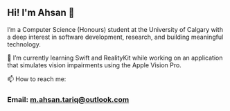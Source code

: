 ## Hi! I'm Ahsan 👋

I’m a Computer Science (Honours) student at the University of Calgary with a deep interest in software development, research, and building meaningful technology.

🌱 I’m currently learning Swift and RealityKit while working on an application that simulates vision impairments using the Apple Vision Pro.

📫 How to reach me: 
### Email: m.ahsan.tariq@outlook.com
<!--
**AhsanWritesCode/AhsanWritesCode** is a ✨ _special_ ✨ repository because its `README.md` (this file) appears on your GitHub profile.

Here are some ideas to get you started:

- 🔭 I’m currently working on ...
- 🌱 I’m currently learning ...
- 👯 I’m looking to collaborate on ...
- 🤔 I’m looking for help with ...
- 💬 Ask me about ...
- 📫 How to reach me: ...
- 😄 Pronouns: ...
- ⚡ Fun fact: ...
-->
